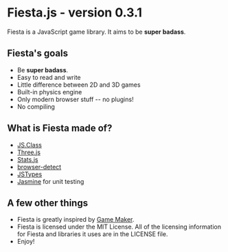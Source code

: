 Fiesta.js - version 0.3.1
=========================

Fiesta is a JavaScript game library. It aims to be **super badass**.

Fiesta's goals
--------------

* Be **super badass**.
* Easy to read and write
* Little difference between 2D and 3D games
* Built-in physics engine
* Only modern browser stuff -- no plugins!
* No compiling

What is Fiesta made of?
-----------------------

* [JS.Class](http://jsclass.jcoglan.com/)
* [Three.js](http://github.com/mrdoob/three.js)
* [Stats.js](http://github.com/mrdoob/stats.js)
* [browser-detect](http://github.com/rsyring/browser-detect)
* [JSTypes](http://github.com/EvanHahn/JSTypes)
* [Jasmine](http://pivotal.github.com/jasmine/) for unit testing

A few other things
------------------

* Fiesta is greatly inspired by [Game Maker](http://www.yoyogames.com/make).
* Fiesta is licensed under the MIT License. All of the licensing information for Fiesta and libraries it uses are in the LICENSE file.
* Enjoy!
